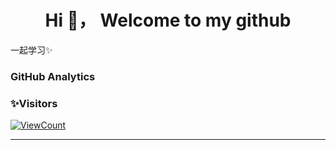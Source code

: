 ##  
<h1 align="center">Hi 👋， Welcome to my github</h1>

一起学习✨

### GitHub Analytics
### ✨Visitors
[![ViewCount](https://views.whatilearened.today/views/github/M-L-Ray/M-L-Ray.svg?cache=remove)](#)

---

